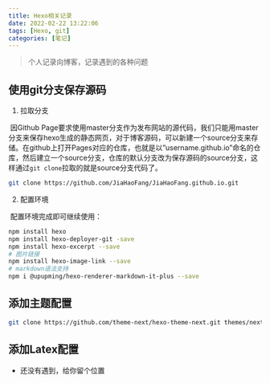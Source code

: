 ```yaml
---
title: Hexo相关记录
date: 2022-02-22 13:22:06
tags: [Hexo, git]
categories: [笔记]
---
```


> 个人记录向博客，记录遇到的各种问题

## 使用git分支保存源码

1. 拉取分支

​		因Github Page要求使用master分支作为发布网站的源代码，我们只能用master分支来保存hexo生成的静态网页，对于博客源码，可以新建一个source分支来存储。在github上打开Pages对应的仓库，也就是以”username.github.io”命名的仓库，然后建立一个source分支，仓库的默认分支改为保存源码的source分支，这样通过`git clone`拉取的就是source分支代码了。

```bash
git clone https://github.com/JiaHaoFang/JiaHaoFang.github.io.git
```

2. 配置环境

​		配置环境完成即可继续使用：

```bash
npm install hexo
npm install hexo-deployer-git -save
npm install hexo-excerpt --save
# 图片链接
npm install hexo-image-link --save 
# markdown语法支持
npm i @upupming/hexo-renderer-markdown-it-plus --save
```



## 添加主题配置

```bash
git clone https://github.com/theme-next/hexo-theme-next.git themes/next
```



## 添加Latex配置

* 还没有遇到，给你留个位置
